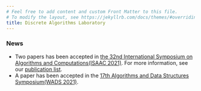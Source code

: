 ```yaml
---
# Feel free to add content and custom Front Matter to this file.
# To modify the layout, see https://jekyllrb.com/docs/themes/#overriding-theme-defaults
title: Discrete Algorithms Laboratory
---
```


<!-- TODO: Substitute the main page to either About or Landing page -->

### News

* Two papers has been accepted in [the 32nd International Symposium on Algorithms and Computations(ISAAC 2021)](https://tcs.inf.kyushu-u.ac.jp/isaac2021/). 
  For more information, see our [publication list](/publications).
* A paper has been accepted in the [17th Algorithms and Data Structures Symposium(WADS 2021)](https://projects.cs.dal.ca/wads2021/).